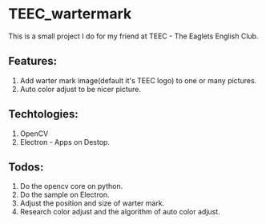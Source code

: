 # TEEC_wartermark
This is a small project I do for my friend at TEEC - The Eaglets English Club.

## Features:

1. Add warter mark image(default it's TEEC logo) to one or many pictures.
2. Auto color adjust to be nicer picture.

## Techtologies:

1. OpenCV
2. Electron - Apps on Destop.

## Todos:

1. Do the opencv core on python.
2. Do the sample on Electron.
3. Adjust the position and size of warter mark.
4. Research color adjust and the algorithm of auto color adjust.
